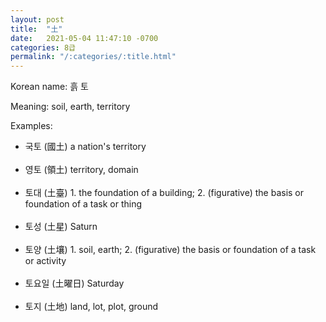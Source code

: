 ```yaml
---
layout: post
title:  "土"
date:   2021-05-04 11:47:10 -0700
categories: 8급
permalink: "/:categories/:title.html"
---
```


Korean name: 흙 토

Meaning: soil, earth, territory

Examples:
* 국토 (國土) a nation's territory <br><br>
* 영토 (領土) territory, domain <br><br>
* 토대 (土臺) 1. the foundation of a building; 2. (figurative) the basis or foundation of a task or thing <br><br>
* 토성 (土星) Saturn <br><br>
* 토양 (土壤) 1. soil, earth; 2. (figurative) the basis or foundation of a task or activity <br><br>
* 토요일 (土曜日) Saturday <br><br>
* 토지 (土地) land, lot, plot, ground <br><br>
